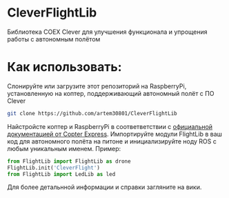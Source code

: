 # CleverFlightLib
Библиотека COEX Clever для улучшения функционала и упрощения работы с автономным полётом
# Как использовать:
Слонируйте или загрузите этот репозиторий на RaspberryPi, установленную на коптер, поддерживающий автономный полёт с ПО Clever
```bash
git clone https://github.com/artem30801/CleverFlightLib
```
Найстройсте коптер и RaspberryPi в соответветствии с [официальной документацией от Copter Express](https://clever.copterexpress.com/).
Импортируйте модули FlightLib в ваш код для автономного полёта на питоне и инициализируйте ноду ROS с любым уникальным именем.
Пример:
```python
from FlightLib import FlightLib as drone
FlightLib.init('CleverFlight') 
from FlightLib import LedLib as led
```
Для более детальнной информации и справки загляните на вики.

